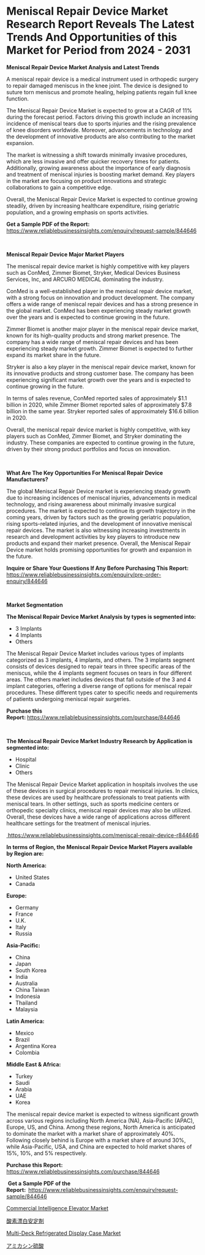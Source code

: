 <p><h1>Meniscal Repair Device Market Research Report Reveals The Latest Trends And Opportunities of this Market for Period from 2024 - 2031</h1></p><p><strong>Meniscal Repair Device Market Analysis and Latest Trends</strong></p>
<p><p>A meniscal repair device is a medical instrument used in orthopedic surgery to repair damaged meniscus in the knee joint. The device is designed to suture torn meniscus and promote healing, helping patients regain full knee function. </p><p>The Meniscal Repair Device Market is expected to grow at a CAGR of 11% during the forecast period. Factors driving this growth include an increasing incidence of meniscal tears due to sports injuries and the rising prevalence of knee disorders worldwide. Moreover, advancements in technology and the development of innovative products are also contributing to the market expansion.</p><p>The market is witnessing a shift towards minimally invasive procedures, which are less invasive and offer quicker recovery times for patients. Additionally, growing awareness about the importance of early diagnosis and treatment of meniscal injuries is boosting market demand. Key players in the market are focusing on product innovations and strategic collaborations to gain a competitive edge.</p><p>Overall, the Meniscal Repair Device Market is expected to continue growing steadily, driven by increasing healthcare expenditure, rising geriatric population, and a growing emphasis on sports activities.</p></p>
<p><strong>Get a Sample PDF of the Report:&nbsp;</strong> <a href="https://www.reliablebusinessinsights.com/enquiry/request-sample/844646">https://www.reliablebusinessinsights.com/enquiry/request-sample/844646</a></p>
<p>&nbsp;</p>
<p><strong>Meniscal Repair Device Major Market Players</strong></p>
<p><p>The meniscal repair device market is highly competitive with key players such as ConMed, Zimmer Biomet, Stryker, Medical Devices Business Services, Inc, and ARCURO MEDICAL dominating the industry. </p><p>ConMed is a well-established player in the meniscal repair device market, with a strong focus on innovation and product development. The company offers a wide range of meniscal repair devices and has a strong presence in the global market. ConMed has been experiencing steady market growth over the years and is expected to continue growing in the future.</p><p>Zimmer Biomet is another major player in the meniscal repair device market, known for its high-quality products and strong market presence. The company has a wide range of meniscal repair devices and has been experiencing steady market growth. Zimmer Biomet is expected to further expand its market share in the future.</p><p>Stryker is also a key player in the meniscal repair device market, known for its innovative products and strong customer base. The company has been experiencing significant market growth over the years and is expected to continue growing in the future.</p><p>In terms of sales revenue, ConMed reported sales of approximately $1.1 billion in 2020, while Zimmer Biomet reported sales of approximately $7.8 billion in the same year. Stryker reported sales of approximately $16.6 billion in 2020.</p><p>Overall, the meniscal repair device market is highly competitive, with key players such as ConMed, Zimmer Biomet, and Stryker dominating the industry. These companies are expected to continue growing in the future, driven by their strong product portfolios and focus on innovation.</p></p>
<p>&nbsp;</p>
<p><strong>What Are The Key Opportunities For Meniscal Repair Device Manufacturers?</strong></p>
<p><p>The global Meniscal Repair Device market is experiencing steady growth due to increasing incidences of meniscal injuries, advancements in medical technology, and rising awareness about minimally invasive surgical procedures. The market is expected to continue its growth trajectory in the coming years, driven by factors such as the growing geriatric population, rising sports-related injuries, and the development of innovative meniscal repair devices. The market is also witnessing increasing investments in research and development activities by key players to introduce new products and expand their market presence. Overall, the Meniscal Repair Device market holds promising opportunities for growth and expansion in the future.</p></p>
<p><strong>Inquire or Share Your Questions If Any Before Purchasing This Report:</strong> <a href="https://www.reliablebusinessinsights.com/enquiry/pre-order-enquiry/844646">https://www.reliablebusinessinsights.com/enquiry/pre-order-enquiry/844646</a></p>
<p>&nbsp;</p>
<p><strong>Market Segmentation</strong></p>
<p><strong>The Meniscal Repair Device Market Analysis by types is segmented into:</strong></p>
<p><ul><li>3 Implants</li><li>4 Implants</li><li>Others</li></ul></p>
<p><p>The Meniscal Repair Device Market includes various types of implants categorized as 3 implants, 4 implants, and others. The 3 implants segment consists of devices designed to repair tears in three specific areas of the meniscus, while the 4 implants segment focuses on tears in four different areas. The others market includes devices that fall outside of the 3 and 4 implant categories, offering a diverse range of options for meniscal repair procedures. These different types cater to specific needs and requirements of patients undergoing meniscal repair surgeries.</p></p>
<p><strong>Purchase this Report:&nbsp;</strong><a href="https://www.reliablebusinessinsights.com/purchase/844646">https://www.reliablebusinessinsights.com/purchase/844646</a></p>
<p>&nbsp;</p>
<p><strong>The Meniscal Repair Device Market Industry Research by Application is segmented into:</strong></p>
<p><ul><li>Hospital</li><li>Clinic</li><li>Others</li></ul></p>
<p><p>The Meniscal Repair Device Market application in hospitals involves the use of these devices in surgical procedures to repair meniscal injuries. In clinics, these devices are used by healthcare professionals to treat patients with meniscal tears. In other settings, such as sports medicine centers or orthopedic specialty clinics, meniscal repair devices may also be utilized. Overall, these devices have a wide range of applications across different healthcare settings for the treatment of meniscal injuries.</p></p>
<p><a href="https://www.reliablebusinessinsights.com/meniscal-repair-device-r844646">&nbsp;https://www.reliablebusinessinsights.com/meniscal-repair-device-r844646</a></p>
<p><strong>In terms of Region, the Meniscal Repair Device Market Players available by Region are:</strong></p>
<p>
    <p> <strong> North America: </strong>
        <ul>
            <li>United States</li>
            <li>Canada</li>
        </ul>
        </p> 
    <p> <strong> Europe: </strong>
        <ul>
            <li>Germany</li>
            <li>France</li>
            <li>U.K.</li>
            <li>Italy</li>
            <li>Russia</li>
        </ul>
        </p> 
    <p> <strong> Asia-Pacific: </strong>
        <ul>
            <li>China</li>
            <li>Japan</li>
            <li>South Korea</li>
            <li>India</li>
            <li>Australia</li>
            <li>China Taiwan</li>
            <li>Indonesia</li>
            <li>Thailand</li>
            <li>Malaysia</li>
        </ul>
        </p> 
    <p> <strong> Latin America: </strong>
        <ul>
            <li>Mexico</li>
            <li>Brazil</li>
            <li>Argentina Korea</li>
            <li>Colombia</li>
        </ul>
        </p> 
    <p> <strong> Middle East & Africa: </strong>
        <ul>
            <li>Turkey</li>
            <li>Saudi</li>
            <li>Arabia</li>
            <li>UAE</li>
            <li>Korea</li>
        </ul>
    </p>
    </p>
<p><p>The meniscal repair device market is expected to witness significant growth across various regions including North America (NA), Asia-Pacific (APAC), Europe, US, and China. Among these regions, North America is anticipated to dominate the market with a market share of approximately 40%. Following closely behind is Europe with a market share of around 30%, while Asia-Pacific, USA, and China are expected to hold market shares of 15%, 10%, and 5% respectively.</p></p>
<p><strong>Purchase this Report: </strong><a href="https://www.reliablebusinessinsights.com/purchase/844646">https://www.reliablebusinessinsights.com/purchase/844646</a></p>
<p>&nbsp;<strong>Get a Sample PDF of the Report:&nbsp;&nbsp;</strong><a href="https://www.reliablebusinessinsights.com/enquiry/request-sample/844646">https://www.reliablebusinessinsights.com/enquiry/request-sample/844646</a></p>
<p><strong></strong></p>
<p><p><a href="https://github.com/ajohirul8010/Market-Research-Report-List-1/blob/main/commercial-intelligence-elevator-market.md">Commercial Intelligence Elevator Market</a></p><p><a href="https://github.com/KaliMetz2023/Market-Research-Report-List-1/blob/main/9064795168185.md">酸素漂白安定剤</a></p><p><a href="https://github.com/goodweq44/Market-Research-Report-List-1/blob/main/multi-deck-refrigerated-display-case-market.md">Multi-Deck Refrigerated Display Case Market</a></p><p><a href="https://github.com/JoanaNitzsche/Market-Research-Report-List-1/blob/main/3641451168184.md">アミカシン硫酸</a></p></p>